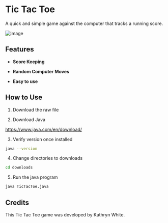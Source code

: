 # Tic Tac Toe

A quick and simple game against the computer that tracks a running score.

![image](https://github.com/katwhite11/tic-tac-toe/assets/119902118/35132c11-8aa7-4de3-a5e4-b8eff23df711)


## Features

- __Score Keeping__ 

- __Random Computer Moves__ 

- __Easy to use__


## How to Use

1. Download the raw file
   
2. Download Java

https://www.java.com/en/download/

3. Verify version once installed

```bash
java --version
```

4. Change directories to downloads
```bash
cd downloads
```

5. Run the java program
```bash
java TicTacToe.java
```

## Credits

This Tic Tac Toe game was developed by Kathryn White.
